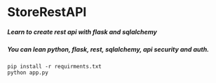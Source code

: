 # StoreRestAPI

##### Learn to create rest api with flask and sqlalchemy
##### You can lean python, flask, rest, sqlalchemy, api security and auth.

```
pip install -r requirments.txt
python app.py

```
